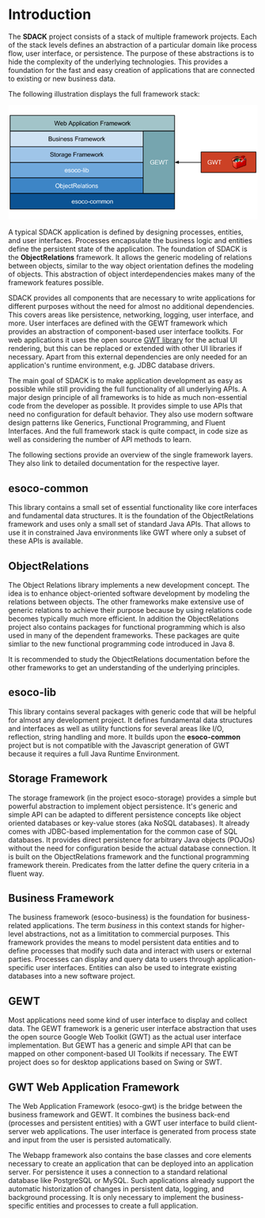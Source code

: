 # Introduction

The **SDACK** project consists of a stack of multiple framework projects. Each of the stack levels defines an abstraction of a particular domain like process flow, user interface, or persistence. The purpose of these abstractions is to hide the complexity of the underlying technologies. This provides a foundation for the fast and easy creation of applications that are connected to existing or new business data.

The following illustration displays the full framework stack:

![SDACK](.gitbook/assets/esoco-framework-stack.png)

A typical SDACK application is defined by designing processes, entities, and user interfaces. Processes encapsulate the business logic and entities define the persistent state of the application. The foundation of SDACK is the **ObjectRelations** framework. It allows the generic modeling of relations between objects, similar to the way object orientation defines the modeling of objects. This abstraction of object interdependencies makes many of the framework features possible.

SDACK provides all components that are necessary to write applications for different purposes without the need for almost no additional dependencies. This covers areas like persistence, networking, logging, user interface, and more. User interfaces are defined with the GEWT framework which provides an abstraction of component-based user interface toolkits. For web applications it uses the open source [GWT library](https://www.gwtproject.org) for the actual UI rendering, but this can be replaced or extended with other UI libraries if necessary. Apart from this external dependencies are only needed for an application's runtime environment, e.g. JDBC database drivers.

The main goal of SDACK is to make application development as easy as possible while still providing the full functionality of all underlying APIs. A major design principle of all frameworks is to hide as much non-essential code from the developer as possible. It provides simple to use APIs that need no configuration for default behavior. They also use modern software design patterns like Generics, Functional Programming, and Fluent Interfaces. And the full framework stack is quite compact, in code size as well as considering the number of API methods to learn.

The following sections provide an overview of the single framework layers. They also link to detailed documentation for the respective layer.

## esoco-common

This library contains a small set of essential functionality like core interfaces and fundamental data structures. It is the foundation of the ObjectRelations framework and uses only a small set of standard Java APIs. That allows to use it in constrained Java environments like GWT where only a subset of these APIs is available.

## ObjectRelations

The Object Relations library implements a new development concept. The idea is to enhance object-oriented software development by modeling the relations between objects. The other frameworks make extensive use of generic relations to achieve their purpose because by using relations code becomes typically much more efficient. In addition the ObjectRelations project also contains packages for functional programming which is also used in many of the dependent frameworks. These packages are quite simliar to the new functional programming code introduced in Java 8.

It is recommended to study the ObjectRelations documentation before the other frameworks to get an understanding of the underlying principles.

## esoco-lib

This library contains several packages with generic code that will be helpful for almost any development project. It defines fundamental data structures and interfaces as well as utility functions for several areas like I/O, reflection, string handling and more. It builds upon the **esoco-common** project but is not compatible with the Javascript generation of GWT because it requires a full Java Runtime Environment.

## Storage Framework

The storage framework \(in the project esoco-storage\) provides a simple but powerful abstraction to implement object persistence. It's generic and simple API can be adapted to different persistence concepts like object oriented databases or key-value stores \(aka NoSQL databases\). It already comes with JDBC-based implementation for the common case of SQL databases. It provides direct persistence for arbitrary Java objects \(POJOs\) without the need for configuration beside the actual database connection. It is built on the ObjectRelations framework and the functional programming framework therein. Predicates from the latter define the query criteria in a fluent way.

## Business Framework

The business framework \(esoco-business\) is the foundation for business-related applications. The term _business_ in this context stands for higher-level abstractions, not as a limititation to commercial purposes. This framework provides the means to model persistent data entities and to define processes that modify such data and interact with users or external parties. Processes can display and query data to users through application-specific user interfaces. Entities can also be used to integrate existing databases into a new software project.

## GEWT

Most applications need some kind of user interface to display and collect data. The GEWT framework is a generic user interface abstraction that uses the open source Google Web Toolkit \(GWT\) as the actual user interface implementation. But GEWT has a generic and simple API that can be mapped on other component-based UI Toolkits if necessary. The EWT project does so for desktop applications based on Swing or SWT.

## GWT Web Application Framework

The Web Application Framework \(esoco-gwt\) is the bridge between the business framework and GEWT. It combines the business back-end \(processes and persistent entities\) with a GWT user interface to build client-server web applications. The user interface is generated from process state and input from the user is persisted automatically.

The Webapp framework also contains the base classes and core elements necessary to create an application that can be deployed into an application server. For persistence it uses a connection to a standard relational database like PostgreSQL or MySQL. Such applications already support the automatic historization of changes in persistent data, logging, and background processing. It is only necessary to implement the business-specific entities and processes to create a full application.

